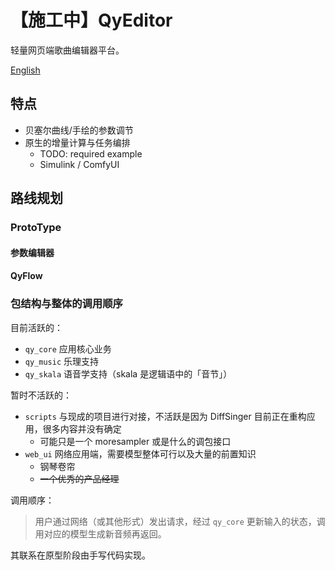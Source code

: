 # 【施工中】QyEditor

轻量网页端歌曲编辑器平台。

[English](README.en.md)

## 特点

* 贝塞尔曲线/手绘的参数调节
* 原生的增量计算与任务编排
  * TODO: required example
  * Simulink / ComfyUI

## 路线规划

### ProtoType

#### 参数编辑器

#### QyFlow

### 包结构与整体的调用顺序

目前活跃的：

- `qy_core` 应用核心业务
- `qy_music` 乐理支持
- `qy_skala` 语音学支持（skala 是逻辑语中的「音节」）

暂时不活跃的：

- `scripts` 与现成的项目进行对接，不活跃是因为 DiffSinger 目前正在重构应用，很多内容并没有确定
  - 可能只是一个 moresampler 或是什么的调包接口
- `web_ui` 网络应用端，需要模型整体可行以及大量的前置知识
  - 钢琴卷帘
  - ~~一个优秀的产品经理~~

调用顺序：

> 用户通过网络（或其他形式）发出请求，经过 `qy_core` 更新输入的状态，调用对应的模型生成新音频再返回。

其联系在原型阶段由手写代码实现。
